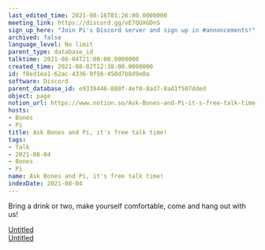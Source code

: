 ```yaml
---
last_edited_time: 2021-08-16T01:26:00.0000000
meeting_link: https://discord.gg/vE7QUXGDnS
sign_up_here: "Join Pi's Discord server and sign up in #annoncements!"
archived: false
language_level: No limit
parent_type: database_id
talktime: 2021-08-04T21:00:00.0000000
created_time: 2021-08-02T12:38:00.0000000
id: f8ed1ea1-62ac-4336-9f56-450d7b8d9e0a
software: Discord
parent_database_id: e9339446-880f-4ef0-8ad7-8ad1f507dded
object: page
notion_url: https://www.notion.so/Ask-Bones-and-Pi-it-s-free-talk-time-f8ed1ea162ac43369f56450d7b8d9e0a
hosts:
- Bones
- Pi
title: Ask Bones and Pi, it's free talk time!
tags:
- Talk
- 2021-08-04
- Bones
- Pi
name: Ask Bones and Pi, it's free talk time!
indexDate: 2021-08-04
---
```


Bring a drink or two, make yourself comfortable, come and hang out with us!

[Untitled](https://www.notion.so/12c4a9e645d54aefa860b5f927a0b220)   
[Untitled](https://www.notion.so/482e61b02b9c4456b2b4fe86bb7544c6)   







